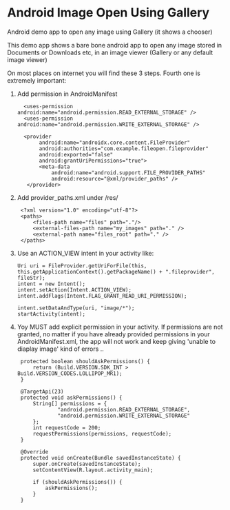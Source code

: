 # Android Image Open Using Gallery
Android demo app to open any image using Gallery (it shows a chooser)

This demo app shows a bare bone android app to open any image stored in Documents or Downloads etc, in an image viewer (Gallery or any default image viewer)

On most places on internet you will find these 3 steps. Fourth one is extremely important:

1) Add permission in AndroidManifest

         <uses-permission android:name="android.permission.READ_EXTERNAL_STORAGE" />
         <uses-permission android:name="android.permission.WRITE_EXTERNAL_STORAGE" />

         <provider
              android:name="androidx.core.content.FileProvider"
              android:authorities="com.example.fileopen.fileprovider"
              android:exported="false"
              android:grantUriPermissions="true">
              <meta-data
                  android:name="android.support.FILE_PROVIDER_PATHS"
                  android:resource="@xml/provider_paths" />
          </provider>
2) Add provider_paths.xml under /res/
   
        <?xml version="1.0" encoding="utf-8"?>
        <paths>
            <files-path name="files" path="."/>
            <external-files-path name="my_images" path="." />
            <external-path name="files_root" path="." />
        </paths>

3) Use an ACTION_VIEW intent in your activity like:

       Uri uri = FileProvider.getUriForFile(this, this.getApplicationContext().getPackageName() + ".fileprovider", fileStr);
       intent = new Intent();
       intent.setAction(Intent.ACTION_VIEW);
       intent.addFlags(Intent.FLAG_GRANT_READ_URI_PERMISSION);
  
       intent.setDataAndType(uri, "image/*");
       startActivity(intent);

4) Yoy MUST add explicit permission in your activity. If permissions are not granted, no matter if you have already provided permissions in your AndroidManifest.xml, the app will not work and keep giving 'unable to diaplay image' kind of errors ..

        protected boolean shouldAskPermissions() {
            return (Build.VERSION.SDK_INT > Build.VERSION_CODES.LOLLIPOP_MR1);
        }
    
        @TargetApi(23)
        protected void askPermissions() {
            String[] permissions = {
                    "android.permission.READ_EXTERNAL_STORAGE",
                    "android.permission.WRITE_EXTERNAL_STORAGE"
            };
            int requestCode = 200;
            requestPermissions(permissions, requestCode);
        }

        @Override
        protected void onCreate(Bundle savedInstanceState) {
            super.onCreate(savedInstanceState);
            setContentView(R.layout.activity_main);
    
            if (shouldAskPermissions()) {
                askPermissions();
            }
        }
